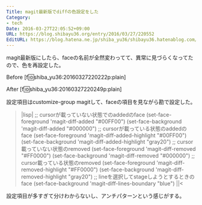 ```yaml
---
Title: magit最新版でdiffの色設定をした
Category:
- tech
Date: 2016-03-27T22:05:52+09:00
URL: https://blog.shibayu36.org/entry/2016/03/27/220552
EditURL: https://blog.hatena.ne.jp/shiba_yu36/shibayu36.hatenablog.com/atom/entry/10328537792368779070
---
```


magit最新版にしたら、faceの名前が全然変わってて、異常に見づらくなってたので、色を再設定した。

Before
[f:id:shiba_yu36:20160327220222p:plain]

After
[f:id:shiba_yu36:20160327220249p:plain]

設定項目はcustomize-group magitして、faceの項目を見ながら勘で設定した。
>|lisp|
;; cursorが載っていない状態でのaddedのface
(set-face-foreground 'magit-diff-added "#00FF00")
(set-face-background 'magit-diff-added "#000000")
;; cursorが載っている状態のaddedのface
(set-face-foreground 'magit-diff-added-highlight "#00FF00")
(set-face-background 'magit-diff-added-highlight "gray20")
;; cursor載っていない状態のremoved
(set-face-foreground 'magit-diff-removed "#FF0000")
(set-face-background 'magit-diff-removed "#000000")
;; cursor載っている状態のremoved
(set-face-foreground 'magit-diff-removed-highlight "#FF0000")
(set-face-background 'magit-diff-removed-highlight "gray20")
;; lineを選択してstageしようとするときのface
(set-face-background 'magit-diff-lines-boundary "blue")
||<

設定項目が多すぎて分けわからないし、アンチパターンという感じがする。
